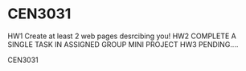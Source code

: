 # CEN3031

HW1 Create at least 2 web pages desrcibing you!
HW2 COMPLETE A SINGLE TASK IN ASSIGNED GROUP MINI PROJECT
HW3 PENDING....

CEN3031
